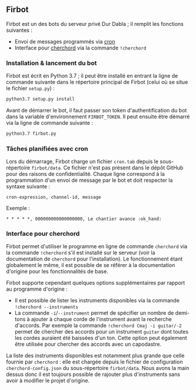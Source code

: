 ## Firbot

Firbot est un des bots du serveur privé Dur Dabla ; il remplit les fonctions suivantes :
* Envoi de messages programmés via [cron][1]
* Interface pour [cherchord][2] via la commande `!cherchord`

### Installation & lancement du bot

Firbot est écrit en Python 3.7 ; il peut être installé en entrant la ligne de commande suivante dans le répertoire
principal de Firbot (celui où se situe le fichier `setup.py`) :

```sh
python3.7 setup.py install
```

Avant de démarrer le bot, il faut passer son token d'authentification du bot dans la variable d'environnement
`FIRBOT_TOKEN`. Il peut ensuite être démarré via la ligne de commande suivante :

```sh
python3.7 firbot.py
```

### Tâches planifiées avec cron

Lors du démarrage, Firbot charge un fichier `cron.tab` depuis le sous-répertoire `firbot/data`. Ce fichier n'est pas
présent dans le dépôt GitHub pour des raisons de confidentialité. Chaque ligne correspond à la programmation d'un envoi
de message par le bot et doit respecter la syntaxe suivante :

```
cron-expression, channel-id, message
```

Exemple :

```
* * * * *, 000000000000000000, Le chantier avance :ok_hand:
```

### Interface pour cherchord

Firbot permet d'utiliser le programme en ligne de commande `cherchord` via la commande `!cherchord` s'il est installé
sur le serveur (voir la documentation de `cherchord` pour l'installation). Le fonctionnement étant globalement le même,
il est possible de se référer à la documentation d'origine pour les fonctionnalités de base.

Firbot supporte cependant quelques options supplémentaires par rapport au programme d'origine :
* Il est possible de lister les instruments disponibles via la commande `!cherchord --instruments`
* La commande `-i`/`--instrument` permet de spécifier un nombre de demi-tons à ajouter à chaque corde de l'instrument
  avant la recherche d'accords. Par exemple la commande `!cherchord Cmaj -i guitar/-2` permet de chercher des accords
  pour un instrument `guitar` dont toutes les cordes auraient été baissées d'un ton. Cette option peut également être
  utilisée pour chercher des accords avec un capodastre.

La liste des instruments disponibles est notamment plus grande que celle fournie par `cherchord` : elle est chargée
depuis le fichier de configuration `cherchord-config.json` du sous-répertoire `firbot/data`. Nous avons la main dessus
donc il est toujours possible de rajouter plus d'instruments sans avoir à modifier le projet d'origine.


  [1]: https://fr.wikipedia.org/wiki/Cron
  [2]: https://github.com/Aearnus/cherchord
